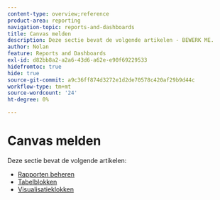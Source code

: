 ```yaml
---
content-type: overview;reference
product-area: reporting
navigation-topic: reports-and-dashboards
title: Canvas melden
description: Deze sectie bevat de volgende artikelen - BEWERK ME.
author: Nolan
feature: Reports and Dashboards
exl-id: d82bb8a2-a2a6-43d6-a62e-e90f69229533
hidefromtoc: true
hide: true
source-git-commit: a9c36ff874d3272e1d2de70578c420af29b9d44c
workflow-type: tm+mt
source-wordcount: '24'
ht-degree: 0%

---
```


# Canvas melden

Deze sectie bevat de volgende artikelen:

* [Rapporten beheren](../../reports-and-dashboards/reporting-canvas/manage-reports/manage-reports.md)
* [Tabelblokken](../../reports-and-dashboards/reporting-canvas/table-blocks/table-blocks.md)
* [Visualisatieklokken](../../reports-and-dashboards/reporting-canvas/visualization-blocks/visualization-blocks.md)
